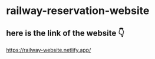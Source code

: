 # railway-reservation-website

## here is the link of the website 👇
https://railway-website.netlify.app/
